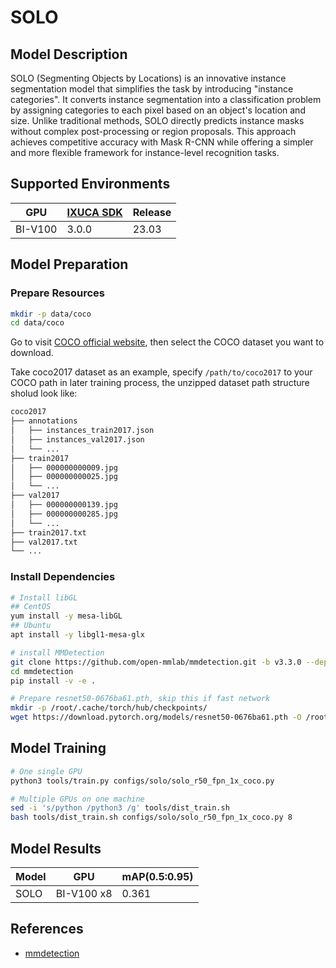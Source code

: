 # SOLO

## Model Description

SOLO (Segmenting Objects by Locations) is an innovative instance segmentation model that simplifies the task by
introducing "instance categories". It converts instance segmentation into a classification problem by assigning
categories to each pixel based on an object's location and size. Unlike traditional methods, SOLO directly predicts
instance masks without complex post-processing or region proposals. This approach achieves competitive accuracy with
Mask R-CNN while offering a simpler and more flexible framework for instance-level recognition tasks.

## Supported Environments

| GPU    | [IXUCA SDK](https://gitee.com/deep-spark/deepspark#%E5%A4%A9%E6%95%B0%E6%99%BA%E7%AE%97%E8%BD%AF%E4%BB%B6%E6%A0%88-ixuca) | Release |
|--------|-----------|---------|
| BI-V100 | 3.0.0     |  23.03  |

## Model Preparation

### Prepare Resources

```bash
mkdir -p data/coco
cd data/coco
```

Go to visit [COCO official website](https://cocodataset.org/#download), then select the COCO dataset you want to download.

Take coco2017 dataset as an example, specify `/path/to/coco2017` to your COCO path in later training process, the
unzipped dataset path structure sholud look like:

```bash
coco2017
├── annotations
│   ├── instances_train2017.json
│   ├── instances_val2017.json
│   └── ...
├── train2017
│   ├── 000000000009.jpg
│   ├── 000000000025.jpg
│   └── ...
├── val2017
│   ├── 000000000139.jpg
│   ├── 000000000285.jpg
│   └── ...
├── train2017.txt
├── val2017.txt
└── ...
```

### Install Dependencies

```bash
# Install libGL
## CentOS
yum install -y mesa-libGL
## Ubuntu
apt install -y libgl1-mesa-glx

# install MMDetection
git clone https://github.com/open-mmlab/mmdetection.git -b v3.3.0 --depth=1
cd mmdetection
pip install -v -e .

# Prepare resnet50-0676ba61.pth, skip this if fast network
mkdir -p /root/.cache/torch/hub/checkpoints/
wget https://download.pytorch.org/models/resnet50-0676ba61.pth -O /root/.cache/torch/hub/checkpoints/resnet50-0676ba61.pth
```

## Model Training

```bash
# One single GPU
python3 tools/train.py configs/solo/solo_r50_fpn_1x_coco.py

# Multiple GPUs on one machine
sed -i 's/python /python3 /g' tools/dist_train.sh
bash tools/dist_train.sh configs/solo/solo_r50_fpn_1x_coco.py 8
```

## Model Results

| Model | GPU        | mAP(0.5:0.95) |
|-------|------------|---------------|
| SOLO  | BI-V100 x8 | 0.361         |

## References

- [mmdetection](https://github.com/open-mmlab/mmdetection)
